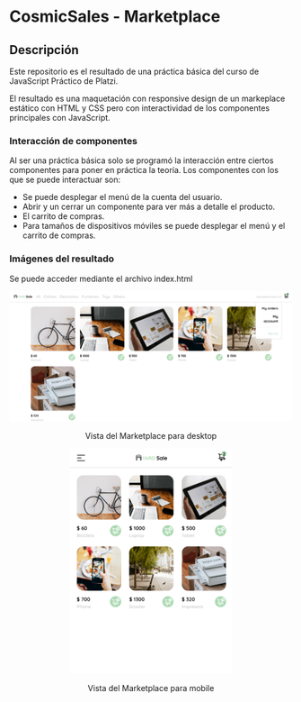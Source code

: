 # CosmicSales - Marketplace 

## Descripción
<p>Este repositorio es el resultado de una práctica básica del curso de JavaScript Práctico de Platzi.</p> 
<p>El resultado es una maquetación con responsive design de un markeplace estático con HTML y CSS pero con 
interactividad de los componentes principales con JavaScript.</p>

### Interacción de componentes
Al ser una práctica básica solo se programó la interacción entre ciertos componentes para poner en práctica la teoría. 
Los componentes con los que se puede interactuar son:
- Se puede desplegar el menú de la cuenta del usuario.
- Abrir y un cerrar un componente para ver más a detalle el producto.
- El carrito de compras.
- Para tamaños de dispositivos móviles se puede desplegar el menú y el carrito de compras.

### Imágenes del resultado 
Se puede acceder mediante el archivo index.html 

<p align="center">
  <img src="assets/Desktop-marketplace.png" alt="Desktop-marketplace.png">
  <p align="center">Vista del Marketplace para desktop</p>
</p>

<p align="center">
  <img src="assets/Mobile-marketplace.png" height= "400px" alt="Mobile-marketplace.png">
  <p align="center">Vista del Marketplace para mobile</p>
</p>